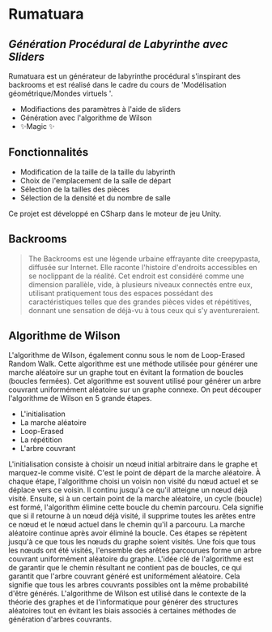 # Rumatuara
## _Génération Procédural de Labyrinthe avec Sliders_

Rumatuara est un générateur de labyrinthe procédural s'inspirant des backrooms et est réalisé dans le cadre du cours de 'Modélisation géométrique/Mondes virtuels '.

- Modifiactions des paramètres à l'aide de sliders
- Génération avec l'algorithme de Wilson
- ✨Magic ✨

## Fonctionnalités

- Modification de la taille de la taille du labyrinth
- Choix de l'emplacement de la salle de départ
- Sélection de la tailles des pièces
- Sélection de la densité et du nombre de salle

Ce projet est développé en CSharp dans le moteur de jeu Unity.

## Backrooms

> The Backrooms est une légende urbaine effrayante dite creepypasta, diffusée sur Internet. Elle raconte l'histoire d'endroits accessibles en se noclippant de la réalité. Cet endroit est considéré comme une dimension parallèle, vide, à plusieurs niveaux connectés entre eux, utilisant pratiquement tous des espaces possédant des caractéristiques telles que des grandes pièces vides et répétitives, donnant une sensation de déjà-vu à tous ceux qui s'y aventureraient.

## Algorithme de Wilson

L'algorithme de Wilson, également connu sous le nom de Loop-Erased Random Walk. Cette algorithme est une méthode utilisée pour générer une marche aléatoire sur un graphe tout en évitant la formation de boucles (boucles fermées). Cet algorithme est souvent utilisé pour générer un arbre couvrant uniformément aléatoire sur un graphe connexe. On peut découper l'algorithme de Wilson en 5 grande étapes. 

- L'initialisation
- La marche aléatoire
- Loop-Erased
- La répétition
- L'arbre couvrant

L'initialisation consiste à choisir un nœud initial arbitraire dans le graphe et marquez-le comme visité. C'est le point de départ de la marche aléatoire. À chaque étape, l'algorithme choisi un voisin non visité du nœud actuel et se déplace vers ce voisin. Il continu jusqu'à ce qu'il atteigne un nœud déjà visité. Ensuite, si à un certain point de la marche aléatoire, un cycle (boucle) est formé, l'algorithm élimine cette boucle du chemin parcouru. Cela signifie que si il retourne à un nœud déjà visité, il supprime toutes les arêtes entre ce nœud et le nœud actuel dans le chemin qu'il a parcouru. La marche aléatoire continue après avoir éliminé la boucle. Ces étapes se répètent jusqu'à ce que tous les nœuds du graphe soient visités. Une fois que tous les nœuds ont été visités, l'ensemble des arêtes parcourues forme un arbre couvrant uniformément aléatoire du graphe.
L'idée clé de l'algorithme est de garantir que le chemin résultant ne contient pas de boucles, ce qui garantit que l'arbre couvrant généré est uniformément aléatoire. Cela signifie que tous les arbres couvrants possibles ont la même probabilité d'être générés.
L'algorithme de Wilson est utilisé dans le contexte de la théorie des graphes et de l'informatique pour générer des structures aléatoires tout en évitant les biais associés à certaines méthodes de génération d'arbres couvrants.
